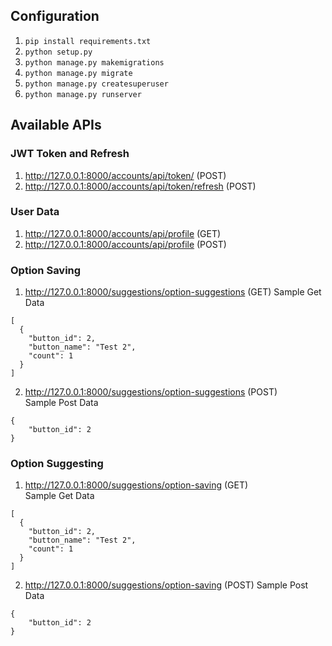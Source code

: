 ## Configuration

1. `pip install requirements.txt`
1. `python setup.py`
2. `python manage.py makemigrations`
3. `python manage.py migrate`
4. `python manage.py createsuperuser`
5. `python manage.py runserver`


## Available APIs
### JWT Token and Refresh
1. http://127.0.0.1:8000/accounts/api/token/ (POST)
2. http://127.0.0.1:8000/accounts/api/token/refresh (POST)

### User Data
1. http://127.0.0.1:8000/accounts/api/profile (GET)
2. http://127.0.0.1:8000/accounts/api/profile (POST)

### Option Saving
1. http://127.0.0.1:8000/suggestions/option-suggestions (GET)
Sample Get Data
```
[
  {
    "button_id": 2,
    "button_name": "Test 2",
    "count": 1
  }
]
```
2. http://127.0.0.1:8000/suggestions/option-suggestions (POST)  
Sample Post Data
```
{
    "button_id": 2
}
```

### Option Suggesting
1. http://127.0.0.1:8000/suggestions/option-saving (GET)  
Sample Get Data
```
[
  {
    "button_id": 2,
    "button_name": "Test 2",
    "count": 1
  }
]
```
2. http://127.0.0.1:8000/suggestions/option-saving (POST)
Sample Post Data
```
{
    "button_id": 2
}
```
